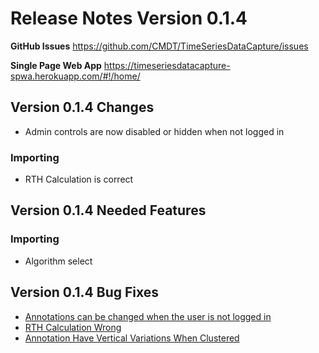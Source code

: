 # Release Notes Version 0.1.4

**GitHub Issues** https://github.com/CMDT/TimeSeriesDataCapture/issues

**Single Page Web App** https://timeseriesdatacapture-spwa.herokuapp.com/#!/home/

## Version 0.1.4 Changes
- Admin controls are now disabled or hidden when not logged in

### Importing
- RTH Calculation is correct

## Version 0.1.4 Needed Features

### Importing
- Algorithm select 


## Version 0.1.4 Bug Fixes
- [Annotations can be changed when the user is not logged in](https://github.com/CMDT/TimeSeriesDataCapture/issues/43)
- [RTH Calculation Wrong](https://github.com/CMDT/TimeSeriesDataCapture/issues/36)
- [Annotation Have Vertical Variations When Clustered](https://github.com/CMDT/TimeSeriesDataCapture/issues/35)







 
